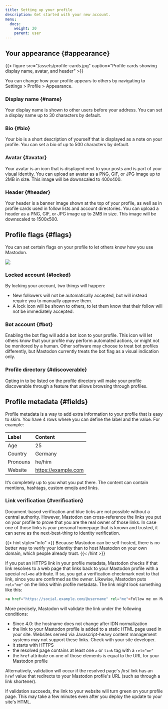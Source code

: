 ```yaml
---
title: Setting up your profile
description: Get started with your new account.
menu:
  docs:
    weight: 20
    parent: user
---
```


## Your appearance {#appearance}

{{< figure src="/assets/profile-cards.jpg" caption="Profile cards showing display name, avatar, and header" >}}

You can change how your profile appears to others by navigating to Settings &gt; Profile &gt; Appearance.

### Display name {#name}

Your display name is shown to other users before your address. You can set a display name up to 30 characters by default.

### Bio {#bio}

Your bio is a short description of yourself that is displayed as a note on your profile. You can set a bio of up to 500 characters by default.

### Avatar {#avatar}

Your avatar is an icon that is displayed next to your posts and is part of your visual identity. You can upload an avatar as a PNG, GIF, or JPG image up to 2MB in size. This image will be downscaled to 400x400.

### Header {#header}

Your header is a banner image shown at the top of your profile, as well as in profile cards used in follow lists and account directories. You can upload a header as a PNG, GIF, or JPG image up to 2MB in size. This image will be downscaled to 1500x500.

## Profile flags {#flags}

You can set certain flags on your profile to let others know how you use Mastodon.

![](/assets/bot-flag.jpg)

### Locked account {#locked}

By locking your account, two things will happen:

* New followers will not be automatically accepted, but will instead require you to manually approve them.
* A lock icon will be shown to others, to let them know that their follow will not be immediately accepted.

### Bot account {#bot}

Enabling the bot flag will add a bot icon to your profile. This icon will let others know that your profile may perform automated actions, or might not be monitored by a human. Other software may choose to treat bot profiles differently, but Mastodon currently treats the bot flag as a visual indication only.

### Profile directory {#discoverable}

Opting in to be listed on the profile directory will make your profile discoverable through a feature that allows browsing through profiles.

## Profile metadata {#fields}

Profile metadata is a way to add extra information to your profile that is easy to skim. You have 4 rows where you can define the label and the value. For example:

| Label | Content |
| :--- | :--- |
| Age | 25 |
| Country | Germany |
| Pronouns | he/him |
| Website | https://example.com |

It’s completely up to you what you put there. The content can contain mentions, hashtags, custom emojis and links.

### Link verification {#verification}

Document-based verification and blue ticks are not possible without a central authority. However, Mastodon can cross-reference the links you put on your profile to prove that you are the real owner of those links. In case one of those links is your personal homepage that is known and trusted, it can serve as the next-best-thing to identity verification.

{{< hint style="info" >}}
Because Mastodon can be self-hosted, there is no better way to verify your identity than to host Mastodon on your own domain, which people already trust.
{{< /hint >}}

If you put an HTTPS link in your profile metadata, Mastodon checks if that link resolves to a web page that links back to your Mastodon profile with a special `rel=me` attribute. If so, you get a verification checkmark next to that link, since you are confirmed as the owner. Likewise, Mastodon puts `rel="me"` on the links within profile metadata. The link might look something like this:

```html
<a href="https://social.example.com/@username" rel="me">Follow me on Mastodon!</a>
```

More precisely, Mastodon will validate the link under the following conditions:
- Since 4.0: the hostname does not change after IDN normalization
- the link to your Mastodon profile is added to a static HTML page used in your site. Websites served via Javascript-heavy content management systems may not support these links. Check with your site developer.
- it starts with HTTPS
- the resolved page contains at least one `a` or `link` tag with a `rel="me"`
- the `href` attribute on one of those elements is equal to the URL for your Mastodon profile

Alternatively, validation will occur if the resolved page's *first* link has an `href` value that redirects to your Mastodon profile's URL (such as through a link shortener).

If validation succeeds, the link to your website will turn green on your profile page. This may take a few minutes even after you deploy the update to your site's HTML. 
